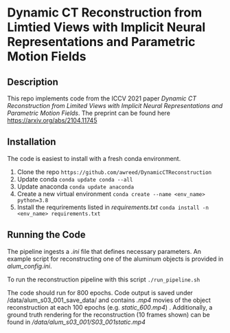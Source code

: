 # Dynamic CT Reconstruction from Limtied Views with Implicit Neural Representations and Parametric Motion Fields

## Description
This repo implements code from the ICCV 2021 paper *Dynamic CT Reconstruction from Limited Views with Implicit Neural 
Representations and Parametric Motion Fields*. The preprint can be found here https://arxiv.org/abs/2104.11745

## Installation
The code is easiest to install with a fresh conda environment. 

1) Clone the repo `https://github.com/awreed/DynamicCTReconstruction`
2) Update conda `conda update conda --all`
3) Update anaconda `conda update anaconda`
4) Create a new virtual environment `conda create --name <env_name> python=3.8`
5) Install the requrirements listed in *requirements.txt* `conda install -n <env_name> requirements.txt`

## Running the Code
The pipeline ingests a *.ini* file that defines necessary parameters. An example script for reconstructing one of the 
aluminum objects is provided in *alum_config.ini*.

To run the reconstruction pipeline with this script `./run_pipeline.sh`

The code should run for 800 epochs. Code output is saved under /data/alum_s03_001_save_data/ and contains *.mp4* movies
of the object reconstruction at each 100 epochs (e.g. *static_600.mp4*) . Additionally, a ground truth rendering for the 
reconstruction (10 frames shown) can be found in */data/alum_s03_001/S03_001static.mp4*